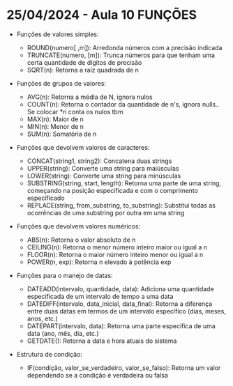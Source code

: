 

# 25/04/2024 - Aula 10 FUNÇÕES

* Funções de valores simples:

  * ROUND(numero[ ,m]): Arredonda números com a precisão indicada
  * TRUNCATE(numero, [m]): Trunca números para que tenham uma certa quantidade de dígitos de precisão
  * SQRT(n): Retorna a raíz quadrada de n
* Funções de grupos de valores:

  * AVG(n): Retorna a média de N, ignora nulos
  * COUNT(n): Retorna o contador da quantidade de n's, ignora nulls.. Se colocar *n conta os nulos tbm
  * MAX(n): Maior de n
  * MIN(n): Menor de n
  * SUM(n): Somatória de n
* Funções que devolvem valores de caracteres:

  * CONCAT(string1, string2): Concatena duas strings
  * UPPER(string): Converte uma string para maiúsculas
  * LOWER(string): Converte uma string para minúsculas
  * SUBSTRING(string, start, length): Retorna uma parte de uma string, começando na posição especificada e com o comprimento especificado
  * REPLACE(string, from_substring, to_substring): Substitui todas as ocorrências de uma substring por outra em uma string
* Funções que devolvem valores numéricos:

  * ABS(n): Retorna o valor absoluto de n
  * CEILING(n): Retorna o menor número inteiro maior ou igual a n
  * FLOOR(n): Retorna o maior número inteiro menor ou igual a n
  * POWER(n, exp): Retorna n elevado à potência exp
* Funções para o manejo de datas:

  * DATEADD(intervalo, quantidade, data): Adiciona uma quantidade especificada de um intervalo de tempo a uma data
  * DATEDIFF(intervalo, data_inicial, data_final): Retorna a diferença entre duas datas em termos de um intervalo específico (dias, meses, anos, etc.)
  * DATEPART(intervalo, data): Retorna uma parte específica de uma data (ano, mês, dia, etc.)
  * GETDATE(): Retorna a data e hora atuais do sistema
* Estrutura de condição:

  * IF(condição, valor_se_verdadeiro, valor_se_falso): Retorna um valor dependendo se a condição é verdadeira ou falsa
